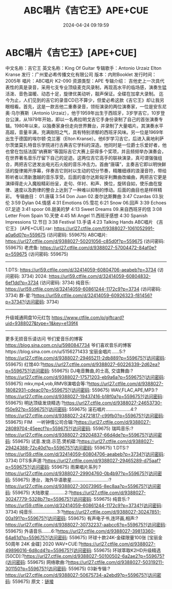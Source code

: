 ﻿---
title: ABC唱片《吉它王》APE+CUE
date: 2024-04-24 09:19:59
categories: 古典音乐、新世纪、纯音雅乐
tags: 纯音雅乐
---
# ABC唱片《吉它王》[APE+CUE]

中文名称：吉它王
英文名称：King Of Guitar
专辑歌手：Antonio Urzaiz Elton Kranse
发行：广州爱必希传播文化有限公司
版本：内附Booklet
发行时间：2005年
唱片：ABC唱片 K2-090
资源类型：APE
专辑介绍：
吉他史上一次具代表性的真是录音，采用七支专业顶级麦克风录制，再现高水平的临场感，演奏生猛活泼、音色温暖、动态十足，旋律优美动听，靓声保证。全碟在加拿大录制。
迄今为止，人们见到的吉它的录音CD已不算少，但爱必希这款《吉它王》却让我另眼相看。首先，这是一款吉他二重奏录音，领衔演录的两位演奏家，一位是安东尼奥·乌尔赛斯（Antonio
Urzaiz），他于1959年出生于西班牙，3岁学吉它，10岁登台公演，从1979年开始，即以一名弗拉明戈吉它手身份录制了自己的首张演奏专辑。1980年以来，以独奏家身份走向世界舞台，并录制了大量唱片。其演奏水平高超，音量丰满，充满刚阳之气，具有特别浓郁的西班牙风味。另一位是1969年出生于德国的埃尔顿·克兰塞（Elton
Kranse）。他6岁学习吉它，后进入奥地利萨尔茨堡莫扎特音乐学院进行古典吉它学科的深造。他同时是一位爵士乐爱好者，他也曾在包括法国“纳赛斯”等国际吉它大赛上获得多个奖项，并且频频举办演奏会，在世界著名音乐厅留下自己的足迹。这两位吉它高手的联袂演录，真可谓强强组合，两把吉它迸发出电光石火般的音乐冲击力。首曲“唐璜”，主奏吉它即以明快鲜活的旋律揭开序幕，伴奏吉它则衬以生动的切分节奏，精雕细琢的浪漫音符，带给聆听者以清新激越的音乐享受。后面的查尔达斯匈牙利舞曲改编曲，两把吉它更是演绎得走火入魔般精彩纷呈，走句、伴衬、和声、换位，旋转自如，使乐曲在旋律、速度以及韵律的整合上达到了一种难以抑制的悸动。后面的曲目也是样样精彩。
专辑曲目：
01.唐璜 3:54 Don Juan
02.查尔达斯舞曲 3:47 Czardas
03.狄伦 3:59 Dylan
04.情感 4:31 Emotions
05.雪花 6:21 Snow
06.回声 3:39 Echoes
07.足迹 3:41 spoor
08.甜美的梦 4:13 Sweet Dreams
09.来自西班牙的信 3:08 Letter From Spain
10.天使 4:45 Mi Angel
11.西班牙感想 4:30 Spanish Impressions
12.节日 3:38 Festival
13.手语 4:23 Talking Hands
ABC唱片 《吉它王》 [APE+CUE].rar: https://url27.ctfile.com/f/9388027-1061052991-a0a6d0?p=559675
(访问密码: 559675)
ABC唱片: https://url27.ctfile.com/d/9388027-50201056-c85d0f?p=559675
(访问密码: 559675)
老虎鱼: https://url27.ctfile.com/d/9388027-57004472-84af0e?p=559675
(访问密码: 559675)
***********************************************************************************************
1.DTS: https://url59.ctfile.com/d/32414059-60804706-aeabeb?p=3734
(访问密码: 3734)
2024: https://url59.ctfile.com/d/32414059-60804832-6ef1dd?p=3734
(访问密码: 3734)
纯音乐: https://url59.ctfile.com/d/32414059-60861244-1172c9?p=3734
(访问密码: 3734)
群-星:?https://url59.ctfile.com/d/32414059-60926323-f81456?p=3734?(访问密码:
3734)
*****************************************************
升级城通网盘10元红包 https://www.ctfile.com/p/giftcard?uid=9388027&type=1&key=e139f4
**************************
更多无损音乐请访问
爷们爱音乐的博客
https://blog.sina.com.cn/u/5980847734
爷们喜欢音乐的博客https://blog.sina.com.cn/u/5156271433
宝丽金唱片......5:?https://url27.ctfile.com/d/9388027-29465211-2db889?p=559675?(访问密码:
559675)
红馆40:?https://url27.ctfile.com/d/9388027-60226339-2d62ea?p=559675?(访问密码:
559675)
DJ电音舞曲,的士高, 交谊舞曲:?https://url27.ctfile.com/d/9388027-17571203-eb9a6a?p=559675?(访问密码:
559675)
mkv,mp4,vob,RMVB演唱会等:?https://url27.ctfile.com/d/9388027-18082931-cdeac0?p=559675?(访问密码:
559675)
WAV,FLAC,APE,MP3:?https://url27.ctfile.com/d/9388027-19437416-b18f0a?p=559675?(访问密码:
559675)
明达顶级发烧精选:?https://url27.ctfile.com/d/9388027-24653730-f50e92?p=559675?(访问密码:
559675)
滚石唱片...................4:?https://url27.ctfile.com/d/9388027-24721817-c99fb0?p=559675?(访问密码:
559675)
FIM　一听钟情公司合辑:?https://url27.ctfile.com/d/9388027-28089704-45eecf?p=559675?(访问密码:
559675)
瑞鸣音乐:?https://url27.ctfile.com/d/9388027-29204837-66d4de?p=559675?(访问密码:
559675)
试音.发烧.示范.煲机碟:?https://url27.ctfile.com/d/9388027-29424388-72c40d?p=559675?(访问密码:
559675)
1.DTS:?https://url59.ctfile.com/d/32414059-60804706-aeabeb?p=3734?(访问密码:
3734)
DTS多声道:?https://url27.ctfile.com/d/9388027-29465289-d75aaf?p=559675?(访问密码:
559675)
雨果唱片系列:?https://url27.ctfile.com/d/9388027-29904760-0b4b97?p=559675?(访问密码:
559675)
港台，海外华语歌星............................:?https://url27.ctfile.com/d/9388027-30073965-8ec8aa?p=559675?(访问密码:
559675)
大陆歌星............2:?https://url27.ctfile.com/d/9388027-30247779-5328b7?p=559675?(访问密码:
559675)
纯音乐:?https://url59.ctfile.com/d/32414059-60861244-1172c9?p=3734?(访问密码:
3734)
纯音乐...................3:?https://url27.ctfile.com/d/9388027-30247851-00a191?p=559675?(访问密码:
559675)
有声电子书,连环画,相声:?https://url27.ctfile.com/d/9388027-30732237-aabcc6?p=559675?(访问密码:
559675)
外语音乐.......6:?https://url27.ctfile.com/d/9388027-39813360-64a61d?p=559675?(访问密码:
559675)
环球十款24K-金碟限量100张 [宝丽金50周年 24K 金碟] 2020 WAV+CUE:?https://url27.ctfile.com/d/9388027-49896016-6d8cd4?p=559675?(访问密码:
559675)
环球萃取K2HD升级精选[50CD]:?https://url27.ctfile.com/d/9388027-50100502-6a2ae2?p=559675?(访问密码:
559675)
网络歌曲:?https://url27.ctfile.com/d/9388027-50319211-301150?p=559675?(访问密码:
559675)
03新专辑:?https://url27.ctfile.com/d/9388027-50675734-a2ebd9?p=559675?(访问密码:
559675)
原文：[链接](https://blog.sina.com.cn/s/blog_1647c7e76010315bf.html)